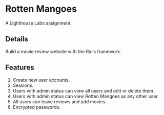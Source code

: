 # Rotten Mangoes

A Lighthouse Labs assignment.

## Details

Build a movie review website with the Rails framework.

## Features
1. Create new user accounts.
2. Sessions.
3. Users with admin status can view all users and edit or delete them.
4. Users with admin status can view Rotten Mangoes as any other user.
5. All users can leave reviews and add movies.
6. Encrypted passwords.
